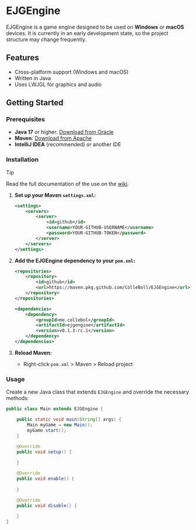 # EJGEngine

EJGEngine is a game engine designed to be used on **Windows** or **macOS** devices. It is currently in an early development state, so the project structure may change frequently.

## Features

- Cross-platform support (Windows and macOS)
- Written in Java
- Uses LWJGL for graphics and audio

## Getting Started

### Prerequisites

- **Java 17** or higher: [Download from Oracle](https://www.oracle.com/java/technologies/downloads/)
- **Maven**: [Download from Apache](https://maven.apache.org/download.cgi)
- **IntelliJ IDEA** (recommended) or another IDE

### Installation
> [!TIP]
> Read the full documentation of the use on the [wiki](https://github.com/ColleBoll/EJGEngine/wiki).

1. **Set up your Maven `settings.xml`:**
    ```xml
    <settings>
        <servers>
            <server>
                <id>github</id>
                <username>YOUR-GITHUB-USERNAME</username>
                <password>YOUR-GITHUB-TOKEN</password>
            </server>
        </servers>
    </settings>
    ```

2. **Add the EJGEngine dependency to your `pom.xml`:**
    ```xml
    <repositories>
        <repository>
            <id>github</id>
            <url>https://maven.pkg.github.com/ColleBoll/EJGEngine</url>
        </repository>
    </repositories>

    <dependencies>
        <dependency>
            <groupId>me.collebol</groupId>
            <artifactId>ejgengine</artifactId>
            <version>v0.1.3-rc.1</version>
        </dependency>
    </dependencies>
    ```

3. **Reload Maven:**
    - Right-click `pom.xml` > Maven > Reload project

### Usage

Create a new Java class that extends `EJGEngine` and override the necessary methods:

```java
public class Main extends EJGEngine {

    public static void main(String[] args) {
        Main myGame = new Main();
        myGame.start();
    }

    @Override
    public void setup() {
        
    }

    @Override
    public void enable() {
        
    }

    @Override
    public void disable() {
        
    }
}
```
